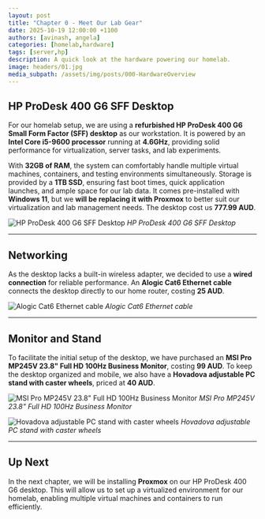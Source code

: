 ```yaml
---
layout: post
title: "Chapter 0 - Meet Our Lab Gear"
date: 2025-10-19 12:00:00 +1100
authors: [avinash, angela]
categories: [homelab,hardware]
tags: [server,hp]
description: A quick look at the hardware powering our homelab.
image: headers/01.jpg
media_subpath: /assets/img/posts/000-HardwareOverview
---
```


## HP ProDesk 400 G6 SFF Desktop

For our homelab setup, we are using a **refurbished HP ProDesk 400 G6 Small Form Factor (SFF) desktop** as our workstation. It is powered by an **Intel Core i5-9600 processor** running at **4.6GHz**, providing solid performance for virtualization, server tasks, and lab experiments.

With **32GB of RAM**, the system can comfortably handle multiple virtual machines, containers, and testing environments simultaneously. Storage is provided by a **1TB SSD**, ensuring fast boot times, quick application launches, and ample space for our lab data. It comes pre-installed with **Windows 11**, but we **will be replacing it with Proxmox** to better suit our virtualization and lab management needs. The desktop cost us **777.99 AUD**.

![HP ProDesk 400 G6 SFF Desktop](001.jpg)
_HP ProDesk 400 G6 SFF Desktop_

---
## Networking

As the desktop lacks a built-in wireless adapter, we decided to use a **wired connection** for reliable performance. An **Alogic Cat6 Ethernet cable** connects the desktop directly to our home router, costing **25 AUD**.

![Alogic Cat6 Ethernet cable](002.jpg)
_Alogic Cat6 Ethernet cable_

---
## Monitor and Stand

To facilitate the initial setup of the desktop, we have purchased an **MSI Pro MP245V 23.8" Full HD 100Hz Business Monitor**, costing **99 AUD**. To keep the desktop organized and mobile, we also have a **Hovadova adjustable PC stand with caster wheels**, priced at **40 AUD**. 

![MSI Pro MP245V 23.8" Full HD 100Hz Business Monitor](003.jpg)
_MSI Pro MP245V 23.8" Full HD 100Hz Business Monitor_

![Hovadova adjustable PC stand with caster wheels](004.jpg)
_Hovadova adjustable PC stand with caster wheels_

---
## Up Next

In the next chapter, we will be installing **Proxmox** on our HP ProDesk 400 G6 desktop. This will allow us to set up a virtualized environment for our homelab, enabling multiple virtual machines and containers to run efficiently.